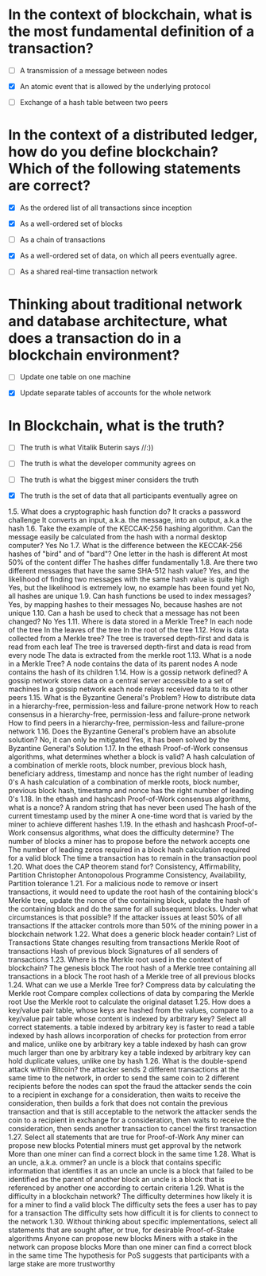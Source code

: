  # In the context of blockchain, what is the most fundamental definition of a transaction?
 
 - [ ]  A transmission of a message between nodes
 - [x]  An atomic event that is allowed by the underlying protocol
 - [ ]  Exchange of a hash table between two peers

 

#  In the context of a distributed ledger, how do you define blockchain? Which of the following statements are correct?

 - [x] As the ordered list of all transactions since inception
 - [x] As a well-ordered set of blocks
 - [ ] As a chain of transactions
 - [x] As a well-ordered set of data, on which all peers eventually agree.
 - [ ] As a shared real-time transaction network




# Thinking about traditional network and database architecture, what does a transaction do in a blockchain environment?

 - [ ]  Update one table on one machine
 - [x] Update separate tables of accounts for the whole network
 
 
 
 
# In Blockchain, what is the truth?
- [ ] The truth is what Vitalik Buterin says //:))
- [ ] The truth is what the developer community agrees on
- [ ] The truth is what the biggest miner considers the truth
- [x] The truth is the set of data that all participants eventually agree on





 1.5. What does a cryptographic hash function do?
 It cracks a password challenge
 It converts an input, a.k.a. the message, into an output, a.k.a the hash
 1.6. Take the example of the KECCAK-256 hashing algorithm. Can the message easily be calculated from the hash with a normal desktop computer?
 Yes
 No
 1.7. What is the difference between the KECCAK-256 hashes of "bird" and of "bard"?
 One letter in the hash is different
 At most 50% of the content differ
 The hashes differ fundamentally
 1.8. Are there two different messages that have the same SHA-512 hash value?
 Yes, and the likelihood of finding two messages with the same hash value is quite high
 Yes, but the likelihood is extremely low, no example has been found yet
 No, all hashes are unique
 1.9. Can hash functions be used to index messages?
 Yes, by mapping hashes to their messages
 No, because hashes are not unique
 1.10. Can a hash be used to check that a message has not been changed?
 No
 Yes
 1.11. Where is data stored in a Merkle Tree?
 In each node of the tree
 In the leaves of the tree
 In the root of the tree
 1.12. How is data collected from a Merkle tree?
 The tree is traversed depth-first and data is read from each leaf
 The tree is traversed depth-first and data is read from every node
 The data is extracted from the merkle root
 1.13. What is a node in a Merkle Tree?
 A node contains the data of its parent nodes
 A node contains the hash of its children
 1.14. How is a gossip network defined?
 A gossip network stores data on a central server accessible to a set of machines
 In a gossip network each node relays received data to its other peers
 1.15. What is the Byzantine General's Problem?
 How to distribute data in a hierarchy-free, permission-less and failure-prone network
 How to reach consensus in a hierarchy-free, permission-less and failure-prone network
 How to find peers in a hierarchy-free, permission-less and failure-prone network
 1.16. Does the Byzantine General's problem have an absolute solution?
 No, it can only be mitigated
 Yes, it has been solved by the Byzantine General's Solution
 1.17. In the ethash Proof-of-Work consensus algorithms, what determines whether a block is valid?
 A hash calculation of a combination of merkle roots, block number, previous block hash, beneficiary address, timestamp and nonce has the right number of leading 0's
 A hash calculation of a combination of merkle roots, block number, previous block hash, timestamp and nonce has the right number of leading 0's
 1.18. In the ethash and hashcash Proof-of-Work consensus algorithms, what is a nonce?
 A random string that has never been used
 The hash of the current timestamp used by the miner
 A one-time word that is varied by the miner to achieve different hashes
 1.19. In the ethash and hashcash Proof-of-Work consensus algorithms, what does the difficulty determine?
 The number of blocks a miner has to propose before the network accepts one
 The number of leading zeros required in a block hash calculation required for a valid block
 The time a transaction has to remain in the transaction pool
 1.20. What does the CAP theorem stand for?
 Consistency, Affirmability, Partition
 Christopher Antonopolous Programme
 Consistency, Availability, Partition tolerance
 1.21. For a malicious node to remove or insert transactions, it would need to update the root hash of the containing block's Merkle tree, update the nonce of the containing block, update the hash of the containing block and do the same for all subsequent blocks. Under what circumstances is that possible?
 If the attacker issues at least 50% of all transactions
 If the attacker controls more than 50% of the mining power in a blockchain network
 1.22. What does a generic block header contain?
 List of Transactions
 State changes resulting from transactions
 Merkle Root of transactions
 Hash of previous block
 Signatures of all senders of transactions
 1.23. Where is the Merkle root used in the context of blockchain?
 The genesis block
 The root hash of a Merkle tree containing all transactions in a block
 The root hash of a Merkle tree of all previous blocks
 1.24. What can we use a Merkle Tree for?
 Compress data by calculating the Merkle root
 Compare complex collections of data by comparing the Merkle root
 Use the Merkle root to calculate the original dataset
 1.25. How does a key/value pair table, whose keys are hashed from the values, compare to a key/value pair table whose content is indexed by arbitrary key? Select all correct statements.
 a table indexed by arbitrary key is faster to read
 a table indexed by hash allows incorporation of checks for protection from error and malice, unlike one by arbitrary key
 a table indexed by hash can grow much larger than one by arbitrary key
 a table indexed by arbitrary key can hold duplicate values, unlike one by hash
 1.26. What is the double-spend attack within Bitcoin?
 the attacker sends 2 different transactions at the same time to the network, in order to send the same coin to 2 different recipients before the nodes can spot the fraud
 the attacker sends the coin to a recipient in exchange for a consideration, then waits to receive the consideration, then builds a fork that does not contain the previous transaction and that is still acceptable to the network
 the attacker sends the coin to a recipient in exchange for a consideration, then waits to receive the consideration, then sends another transaction to cancel the first transaction
 1.27. Select all statements that are true for Proof-of-Work
 Any miner can propose new blocks
 Potential miners must get approval by the network
 More than one miner can find a correct block in the same time
 1.28. What is an uncle, a.k.a. ommer?
 an uncle is a block that contains specific information that identifies it as an uncle
 an uncle is a block that failed to be identified as the parent of another block
 an uncle is a block that is referenced by another one according to certain criteria
 1.29. What is the difficulty in a blockchain network?
 The difficulty determines how likely it is for a miner to find a valid block
 The difficulty sets the fees a user has to pay for a transaction
 The difficulty sets how difficult it is for clients to connect to the network
 1.30. Without thinking about specific implementations, select all statements that are sought after, or true, for desirable Proof-of-Stake algorithms
 Anyone can propose new blocks
 Miners with a stake in the network can propose blocks
 More than one miner can find a correct block in the same time
 The hypothesis for PoS suggests that participants with a large stake are more trustworthy
